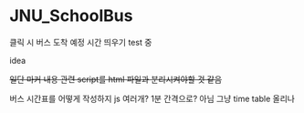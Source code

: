 # JNU_SchoolBus

<p>클릭 시 버스 도착 예정 시간 띄우기 test 중</p>

<p>idea</p>
<p><STRIKE>일단 마커 내용 관련 script를 html 파일과 분리시켜야할 것 같음</STRIKE></p>
버스 시간표를 어떻게 작성하지 js 여러개? 1분 간격으로? 아님 그냥 time table 올리나

